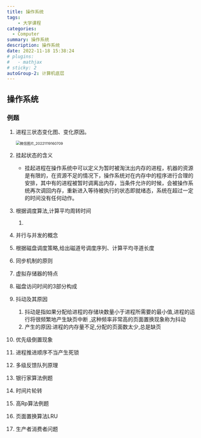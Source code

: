 ```yaml
---
title: 操作系统
tags: 
    - 大学课程
categories: 
  - Computer
summary: 操作系统
description: 操作系统
date: 2022-11-18 15:38:24
# plugins:
#   - mathjax
# sticky: 2
autoGroup-2: 计算机底层
---
```




## 操作系统





### 例题



1. 进程三状态变化图、变化原因。

   <img src="https://shinoimg.yyshino.top/img/202211191608416.jpg" alt="微信图片_20221119160709" style="zoom:67%;" />

2. 挂起状态的含义

   - 挂起进程在操作系统中可以定义为暂时被淘汰出内存的进程，机器的资源是有限的，在资源不足的情况下，操作系统对在内存中的程序进行合理的安排，其中有的进程被暂时调离出内存，当条件允许的时候，会被操作系统再次调回内存，重新进入等待被执行的状态即就绪态，系统在超过一定的时间没有任何动作。

3. 根据调度算法,计算平均周转时间

   1. 

4. 并行与并发的概念

5. 根据磁盘调度策略,给出磁道号调度序列、计算平均寻道长度

6. 同步机制的原则

7. 虚拟存储器的特点

8. 磁盘访问时间的3部分构成 

9. 抖动及其原因

   1. 抖动是指如果分配给进程的存储块数量小于进程所需要的最小值,进程的运行将很频繁地产生缺页中断 ,这种频率非常高的页面置换现象称为抖动
   2. 产生的原因:进程的内存量不足,分配的页面数太少,总是缺页

10. 优先级倒置现象

11. 进程推进顺序不当产生死锁

12. 多级反馈队列原理

13. 银行家算法例题

14. 时间片轮转

15. 高Rp算法例题 

16. 页面置换算法LRU

17. 生产者消费者问题